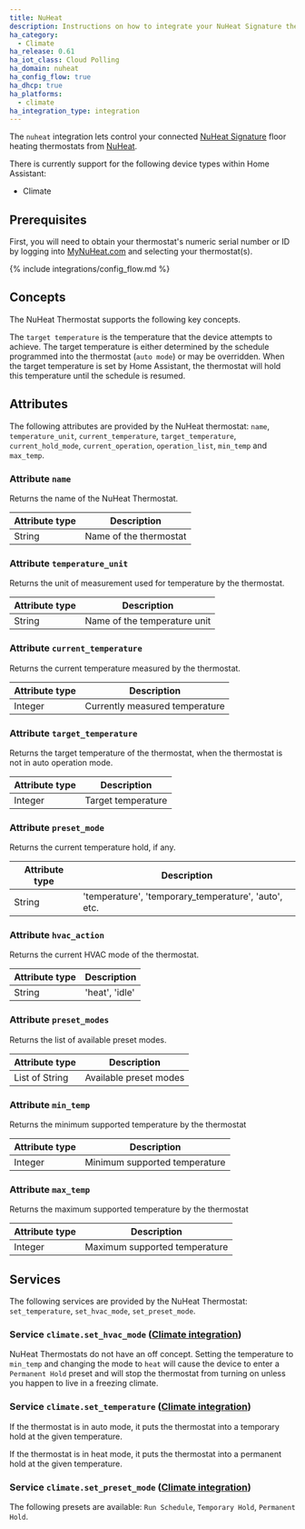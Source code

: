 ```yaml
---
title: NuHeat
description: Instructions on how to integrate your NuHeat Signature thermostats within Home Assistant.
ha_category:
  - Climate
ha_release: 0.61
ha_iot_class: Cloud Polling
ha_domain: nuheat
ha_config_flow: true
ha_dhcp: true
ha_platforms:
  - climate
ha_integration_type: integration
---
```


The `nuheat` integration lets control your connected [NuHeat Signature](https://www.nuheat.com/products/thermostats/signature-thermostat) floor heating thermostats from [NuHeat](https://www.nuheat.com/).

There is currently support for the following device types within Home Assistant:

- Climate

## Prerequisites

First, you will need to obtain your thermostat's numeric serial number or ID by logging into [MyNuHeat.com](https://mynuheat.com/) and selecting your thermostat(s).

{% include integrations/config_flow.md %}

## Concepts

The NuHeat Thermostat supports the following key concepts.

The `target temperature` is the temperature that the device attempts to achieve. The target temperature is either determined by the schedule programmed into the thermostat (`auto mode`) or may be overridden. When the target temperature is set by Home Assistant, the thermostat will hold this temperature until the schedule is resumed.

## Attributes

The following attributes are provided by the NuHeat thermostat: `name`, `temperature_unit`, `current_temperature`, `target_temperature`, `current_hold_mode`, `current_operation`, `operation_list`, `min_temp` and `max_temp`.

### Attribute `name`

Returns the name of the NuHeat Thermostat.

| Attribute type | Description |
| ---------------| ----------- |
| String | Name of the thermostat

### Attribute `temperature_unit`

Returns the unit of measurement used for temperature by the thermostat.

| Attribute type | Description |
| ---------------| ----------- |
| String | Name of the temperature unit

### Attribute `current_temperature`

Returns the current temperature measured by the thermostat.

| Attribute type | Description |
| ---------------| ----------- |
| Integer | Currently measured temperature

### Attribute `target_temperature`

Returns the target temperature of the thermostat, when the thermostat is
not in auto operation mode.

| Attribute type | Description |
| ---------------| ----------- |
| Integer | Target temperature

### Attribute `preset_mode`

Returns the current temperature hold, if any.

| Attribute type | Description |
| ---------------| ----------- |
| String | 'temperature', 'temporary_temperature', 'auto', etc.

### Attribute `hvac_action`

Returns the current HVAC mode of the thermostat.

| Attribute type | Description |
| ---------------| ----------- |
| String | 'heat', 'idle'

### Attribute `preset_modes`

Returns the list of available preset modes.

| Attribute type | Description |
| ---------------| ----------- |
| List of String | Available preset modes

### Attribute `min_temp`

Returns the minimum supported temperature by the thermostat

| Attribute type | Description |
| ---------------| ----------- |
| Integer | Minimum supported temperature

### Attribute `max_temp`

Returns the maximum supported temperature by the thermostat

| Attribute type | Description |
| ---------------| ----------- |
| Integer | Maximum supported temperature

## Services

The following services are provided by the NuHeat Thermostat: `set_temperature`, `set_hvac_mode`, `set_preset_mode`.

### Service `climate.set_hvac_mode` ([Climate integration](/integrations/climate/))

NuHeat Thermostats do not have an off concept. Setting the temperature to `min_temp` and changing the mode to `heat` will cause the device to enter a `Permanent Hold` preset and will stop the thermostat from turning on unless you happen to live in a freezing climate.

### Service `climate.set_temperature` ([Climate integration](/integrations/climate/))

If the thermostat is in auto mode, it puts the thermostat into a temporary hold at the given temperature.

If the thermostat is in heat mode, it puts the thermostat into a permanent hold at the given temperature.

### Service `climate.set_preset_mode` ([Climate integration](/integrations/climate/))

The following presets are available: `Run Schedule`, `Temporary Hold`, `Permanent Hold`.
